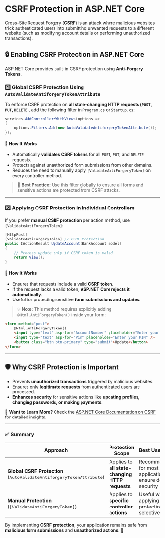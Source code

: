 # CSRF Protection in ASP.NET Core

Cross-Site Request Forgery (**CSRF**) is an attack where malicious websites trick authenticated users into submitting unwanted requests to a different website (such as modifying account details or performing unauthorized transactions).

## 🔒 Enabling CSRF Protection in ASP.NET Core
ASP.NET Core provides built-in CSRF protection using **Anti-Forgery Tokens**.

### **1️⃣ Global CSRF Protection Using `AutoValidateAntiforgeryTokenAttribute`**
To enforce CSRF protection on **all state-changing HTTP requests (`POST`, `PUT`, `DELETE`)**, add the following filter in `Program.cs` or `Startup.cs`:

```csharp
services.AddControllersWithViews(options =>
{
    options.Filters.Add(new AutoValidateAntiforgeryTokenAttribute());
});
```

#### **📌 How It Works**
- Automatically **validates CSRF tokens** for all `POST`, `PUT`, and `DELETE` requests.
- Protects against unauthorized form submissions from other domains.
- Reduces the need to manually apply `[ValidateAntiForgeryToken]` on every controller method.

> 🚀 **Best Practice:** Use this filter globally to ensure all forms and sensitive actions are protected from CSRF attacks.

---

### **2️⃣ Applying CSRF Protection in Individual Controllers**
If you prefer **manual CSRF protection** per action method, use `[ValidateAntiForgeryToken]`:

```csharp
[HttpPost]
[ValidateAntiForgeryToken] // CSRF Protection
public IActionResult UpdateAccount(BankAccount model)
{
    // Process update only if CSRF token is valid
    return View();
}
```

#### **📌 How It Works**
- Ensures that requests include a valid **CSRF token**.
- If the request lacks a valid token, **ASP.NET Core rejects it automatically**.
- Useful for protecting sensitive **form submissions and updates**.

> 💡 **Note:** This method requires explicitly adding `@Html.AntiForgeryToken()` inside your form:

```html
<form method="post">
    @Html.AntiForgeryToken()
    <input type="text" asp-for="AccountNumber" placeholder="Enter your Account Number" />
    <input type="text" asp-for="Pin" placeholder="Enter your PIN" />
    <button class="btn btn-primary" type="submit">Update</button>
</form>
```

---

## 🛡️ Why CSRF Protection is Important
- Prevents **unauthorized transactions** triggered by malicious websites.
- Ensures only **legitimate requests** from authenticated users are processed.
- **Enhances security** for sensitive actions like **updating profiles, changing passwords, or making payments**.

🔗 **Want to Learn More?** Check the [ASP.NET Core Documentation on CSRF](https://learn.microsoft.com/en-us/aspnet/core/security/anti-request-forgery) for detailed insights.

---

### **✅ Summary**
| Approach | Protection Scope | Best Use Case |
|----------|----------------|--------------|
| **Global CSRF Protection** (`AutoValidateAntiforgeryTokenAttribute`) | Applies to **all state-changing HTTP requests** | Recommended for most applications to ensure default security |
| **Manual Protection** (`[ValidateAntiForgeryToken]`) | Applies to **specific controller actions** | Useful when applying CSRF protection selectively |

By implementing **CSRF protection**, your application remains safe from **malicious form submissions** and **unauthorized actions**. 🚀

